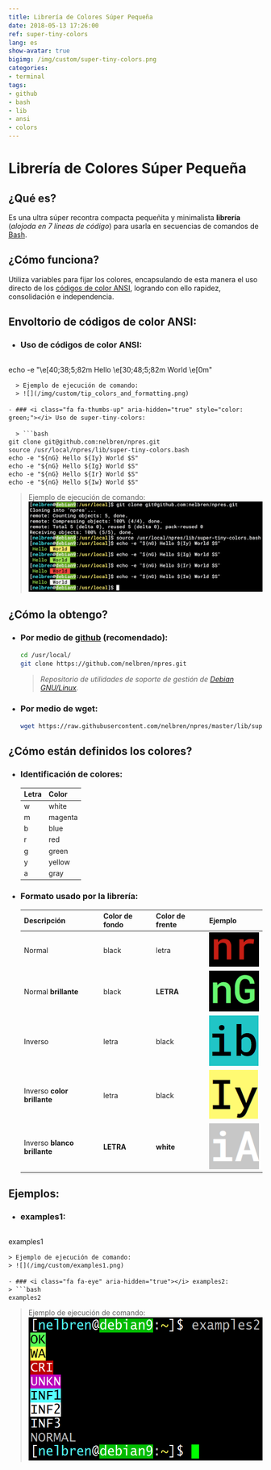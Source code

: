 ```yaml
---
title: Librería de Colores Súper Pequeña
date: 2018-05-13 17:26:00
ref: super-tiny-colors
lang: es
show-avatar: true
bigimg: /img/custom/super-tiny-colors.png
categories:
- terminal
tags:
- github
- bash
- lib
- ansi
- colors
---
```


# Librería de Colores Súper Pequeña

## <i class="fa fa-question-circle" aria-hidden="true"></i> ¿Qué es? 
Es una ultra súper recontra compacta pequeñita y minimalista **librería** (*alojoda en 7 líneas de código*) para usarla en secuencias de comandos de [Bash](https://es.wikipedia.org/wiki/Bash).

## <i class="fa fa-wrench" aria-hidden="true"></i> ¿Cómo funciona?
Utiliza variables para fijar los colores, encapsulando de esta manera el uso directo de los [códigos de color ANSI](https://misc.flogisoft.com/bash/tip_colors_and_formatting), logrando con ello rapidez, consolidación e independencia.

## <i class="fa fa-eye" aria-hidden="true"></i> Envoltorio de códigos de color ANSI:

- ### <i class="fa fa-thumbs-down" aria-hidden="true" style="color: red;"></i> Uso de códigos de color ANSI:

  > ```bash
echo -e "\e[40;38;5;82m Hello \e[30;48;5;82m World \e[0m"
```
  > Ejemplo de ejecución de comando:
  > ![](/img/custom/tip_colors_and_formatting.png)

- ### <i class="fa fa-thumbs-up" aria-hidden="true" style="color: green;"></i> Uso de super-tiny-colors:

  > ```bash
git clone git@github.com:nelbren/npres.git
source /usr/local/npres/lib/super-tiny-colors.bash
echo -e "${nG} Hello ${Iy} World $S"
echo -e "${nG} Hello ${Ig} World $S"
echo -e "${nG} Hello ${Ir} World $S"
echo -e "${nG} Hello ${Iw} World $S"
```
  > Ejemplo de ejecución de comando:
  > ![](/img/custom/uso_de_super-tiny-colors.png)

## <i class="fa fa-arrow-circle-down" aria-hidden="true"></i> ¿Cómo la obtengo?

- ### <i class="fa fa-github-square" aria-hidden="true"></i> Por medio de [github](https://github.com/nelbren/npres.git) (recomendado):
  ```bash
  cd /usr/local/
  git clone https://github.com/nelbren/npres.git
  ```
  > <i class="fa fa-quote-left" aria-hidden="true"></i> *Repositorio de utilidades de soporte de gestión de [Debian GNU/Linux](https://debian.org).* <i class="fa fa-quote-right" aria-hidden="true"></i>

- ### <i class="fa fa-download" aria-hidden="true"></i> Por medio de wget:
  ```bash
  wget https://raw.githubusercontent.com/nelbren/npres/master/lib/super-tiny-colors.bash
  ```
  
## <i class="fa fa-info-circle" aria-hidden="true"></i> ¿Cómo están definidos los colores?

- ### <i class="fa fa-table" aria-hidden="true"></i> Identificación de colores:

  **Letra** | **Color**
  --- | ---
  w | white
  m | magenta
  b | blue
  r | red
  g | green
  y | yellow
  a | gray

- ### <i class="fa fa-table" aria-hidden="true"></i> Formato usado por la librería:

  Descripción | Color de fondo | Color de frente | Ejemplo
  --- | --- | --- | --- 
  Normal | black | letra | ![](/img/custom/nr.png)
  Normal **brillante** | black | **LETRA** | ![](/img/custom/nG.png)
  Inverso | letra | black | ![](/img/custom/ib.png)
  Inverso **color brillante** | letra | black | ![](/img/custom/Iy.png)
  Inverso **blanco brillante** | **LETRA** | **white** | ![](/img/custom/iA.png)

## <i class="fa fa-eye" aria-hidden="true"></i> Ejemplos:

- ### <i class="fa fa-eye" aria-hidden="true"></i> examples1:
  > ```bash
examples1
  ```
  > Ejemplo de ejecución de comando:
  > ![](/img/custom/examples1.png) 

- ### <i class="fa fa-eye" aria-hidden="true"></i> examples2:
  > ```bash
examples2
  ```
  > Ejemplo de ejecución de comando:
  > ![](/img/custom/examples2.png) 
